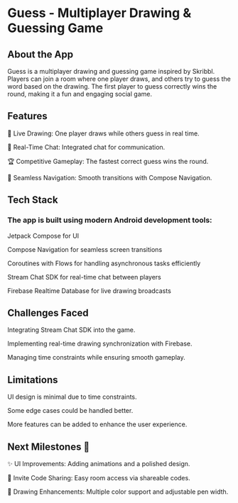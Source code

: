 # Guess - Multiplayer Drawing & Guessing Game

## About the App

Guess is a multiplayer drawing and guessing game inspired by Skribbl. Players can join a room where one player draws, and others try to guess the word based on the drawing. The first player to guess correctly wins the round, making it a fun and engaging social game.

## Features

🎨 Live Drawing: One player draws while others guess in real time.

💬 Real-Time Chat: Integrated chat for communication.

🏆 Competitive Gameplay: The fastest correct guess wins the round.

🔄 Seamless Navigation: Smooth transitions with Compose Navigation.

## Tech Stack

### The app is built using modern Android development tools:

Jetpack Compose for UI

Compose Navigation for seamless screen transitions

Coroutines with Flows for handling asynchronous tasks efficiently

Stream Chat SDK for real-time chat between players

Firebase Realtime Database for live drawing broadcasts

## Challenges Faced

Integrating Stream Chat SDK into the game.

Implementing real-time drawing synchronization with Firebase.

Managing time constraints while ensuring smooth gameplay.

## Limitations

UI design is minimal due to time constraints.

Some edge cases could be handled better.

More features can be added to enhance the user experience.

## Next Milestones 🚀

✨ UI Improvements: Adding animations and a polished design.

🔗 Invite Code Sharing: Easy room access via shareable codes.

🎨 Drawing Enhancements: Multiple color support and adjustable pen width.
